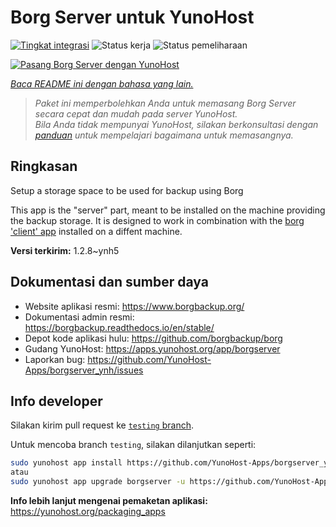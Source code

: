 <!--
N.B.: README ini dibuat secara otomatis oleh <https://github.com/YunoHost/apps/tree/master/tools/readme_generator>
Ini TIDAK boleh diedit dengan tangan.
-->

# Borg Server untuk YunoHost

[![Tingkat integrasi](https://dash.yunohost.org/integration/borgserver.svg)](https://ci-apps.yunohost.org/ci/apps/borgserver/) ![Status kerja](https://ci-apps.yunohost.org/ci/badges/borgserver.status.svg) ![Status pemeliharaan](https://ci-apps.yunohost.org/ci/badges/borgserver.maintain.svg)

[![Pasang Borg Server dengan YunoHost](https://install-app.yunohost.org/install-with-yunohost.svg)](https://install-app.yunohost.org/?app=borgserver)

*[Baca README ini dengan bahasa yang lain.](./ALL_README.md)*

> *Paket ini memperbolehkan Anda untuk memasang Borg Server secara cepat dan mudah pada server YunoHost.*  
> *Bila Anda tidak mempunyai YunoHost, silakan berkonsultasi dengan [panduan](https://yunohost.org/install) untuk mempelajari bagaimana untuk memasangnya.*

## Ringkasan

Setup a storage space to be used for backup using Borg

This app is the "server" part, meant to be installed on the machine providing the backup storage. It is designed to work in combination with the [borg 'client' app](https://apps.yunohost.org/app/borg) installed on a diffent machine.


**Versi terkirim:** 1.2.8~ynh5
## Dokumentasi dan sumber daya

- Website aplikasi resmi: <https://www.borgbackup.org/>
- Dokumentasi admin resmi: <https://borgbackup.readthedocs.io/en/stable/>
- Depot kode aplikasi hulu: <https://github.com/borgbackup/borg>
- Gudang YunoHost: <https://apps.yunohost.org/app/borgserver>
- Laporkan bug: <https://github.com/YunoHost-Apps/borgserver_ynh/issues>

## Info developer

Silakan kirim pull request ke [`testing` branch](https://github.com/YunoHost-Apps/borgserver_ynh/tree/testing).

Untuk mencoba branch `testing`, silakan dilanjutkan seperti:

```bash
sudo yunohost app install https://github.com/YunoHost-Apps/borgserver_ynh/tree/testing --debug
atau
sudo yunohost app upgrade borgserver -u https://github.com/YunoHost-Apps/borgserver_ynh/tree/testing --debug
```

**Info lebih lanjut mengenai pemaketan aplikasi:** <https://yunohost.org/packaging_apps>
